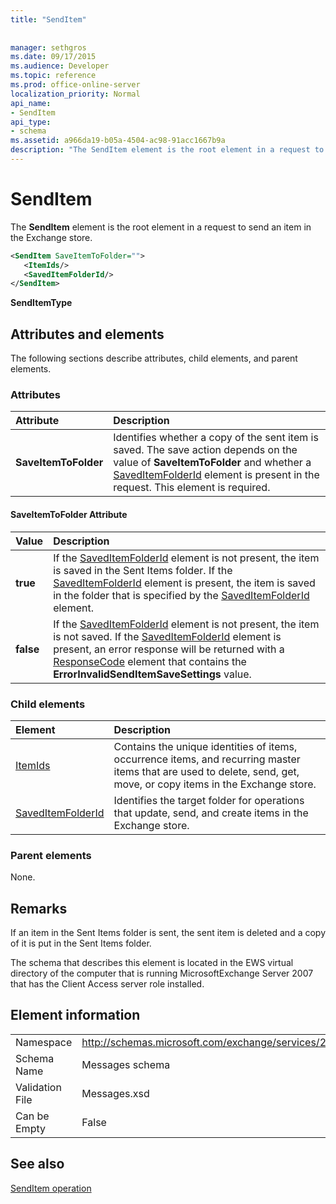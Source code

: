 ```yaml
---
title: "SendItem"
 
 
manager: sethgros
ms.date: 09/17/2015
ms.audience: Developer
ms.topic: reference
ms.prod: office-online-server
localization_priority: Normal
api_name:
- SendItem
api_type:
- schema
ms.assetid: a966da19-b05a-4504-ac98-91acc1667b9a
description: "The SendItem element is the root element in a request to send an item in the Exchange store."
---
```


# SendItem

The **SendItem** element is the root element in a request to send an item in the Exchange store. 
  
```xml
<SendItem SaveItemToFolder="">
   <ItemIds/>
   <SavedItemFolderId/>
</SendItem>
```

 **SendItemType**
## Attributes and elements

The following sections describe attributes, child elements, and parent elements.
  
### Attributes

|**Attribute**|**Description**|
|:-----|:-----|
|**SaveItemToFolder** <br/> |Identifies whether a copy of the sent item is saved. The save action depends on the value of **SaveItemToFolder** and whether a [SavedItemFolderId](saveditemfolderid.md) element is present in the request. This element is required.  <br/> |
   
#### SaveItemToFolder Attribute

|**Value**|**Description**|
|:-----|:-----|
|**true** <br/> |If the [SavedItemFolderId](saveditemfolderid.md) element is not present, the item is saved in the Sent Items folder. If the [SavedItemFolderId](saveditemfolderid.md) element is present, the item is saved in the folder that is specified by the [SavedItemFolderId](saveditemfolderid.md) element.  <br/> |
|**false** <br/> |If the [SavedItemFolderId](saveditemfolderid.md) element is not present, the item is not saved. If the [SavedItemFolderId](saveditemfolderid.md) element is present, an error response will be returned with a [ResponseCode](responsecode.md) element that contains the **ErrorInvalidSendItemSaveSettings** value.  <br/> |
   
### Child elements

|**Element**|**Description**|
|:-----|:-----|
|[ItemIds](itemids.md) <br/> |Contains the unique identities of items, occurrence items, and recurring master items that are used to delete, send, get, move, or copy items in the Exchange store.  <br/> |
|[SavedItemFolderId](saveditemfolderid.md) <br/> |Identifies the target folder for operations that update, send, and create items in the Exchange store.  <br/> |
   
### Parent elements

None.
  
## Remarks

If an item in the Sent Items folder is sent, the sent item is deleted and a copy of it is put in the Sent Items folder.
  
The schema that describes this element is located in the EWS virtual directory of the computer that is running MicrosoftExchange Server 2007 that has the Client Access server role installed.
  
## Element information

|||
|:-----|:-----|
|Namespace  <br/> |http://schemas.microsoft.com/exchange/services/2006/messages  <br/> |
|Schema Name  <br/> |Messages schema  <br/> |
|Validation File  <br/> |Messages.xsd  <br/> |
|Can be Empty  <br/> |False  <br/> |
   
## See also



[SendItem operation](senditem-operation.md)

